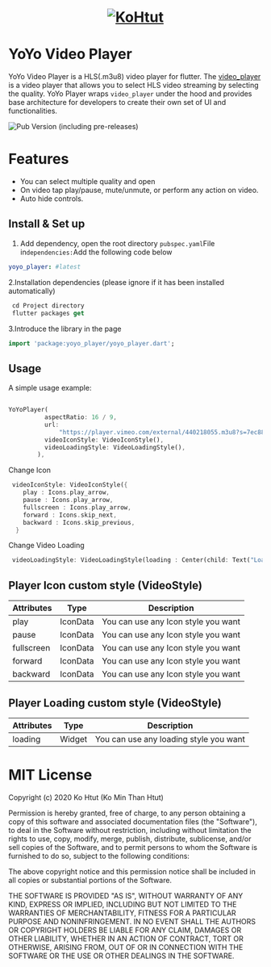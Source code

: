 <h1 align="center">
  <a href="https://kohtut.dev"><img src="https://raw.githubusercontent.com/ko-htut/yoyo-player/master/yoyo_logo.png" alt="KoHtut"></a>
</h1>

# YoYo Video Player

YoYo Video Player is a HLS(.m3u8) video player for flutter.
The [video_player](https://pub.dev/packages/yoyo_player) is a video player that allows you to select HLS video streaming by selecting the quality. YoYo Player wraps `video_player` under the hood and provides base architecture for developers to create their own set of UI and functionalities.

![Pub Version (including pre-releases)](https://img.shields.io/pub/v/yoyo_player)

# Features

* You can select multiple quality and open
* On video tap play/pause, mute/unmute, or perform any action on video.
* Auto hide controls.

## Install & Set up

1. Add dependency, open the root directory `pubspec.yaml`File in`dependencies:`Add the following code below

 ```yaml
 yoyo_player: #latest
 ```

2.Installation dependencies (please ignore if it has been installed automatically)

```dart
 cd Project directory
 flutter packages get
 ```

3.Introduce the library in the page

```dart
import 'package:yoyo_player/yoyo_player.dart';
```
## Usage

A simple usage example:

```dart

YoYoPlayer(
          aspectRatio: 16 / 9,
          url:
              "https://player.vimeo.com/external/440218055.m3u8?s=7ec886b4db9c3a52e0e7f5f917ba7287685ef67f&oauth2_token_id=1360367101",
          videoIconStyle: VideoIconStyle(),
          videoLoadingStyle: VideoLoadingStyle(),
        ),
```

Change Icon

```dart
 videoIconStyle: VideoIconStyle({
    play : Icons.play_arrow,
    pause : Icons.play_arrow,
    fullscreen : Icons.play_arrow,
    forward : Icons.skip_next,
    backward : Icons.skip_previous,
  }
```

Change Video Loading
```dart
 videoLoadingStyle: VideoLoadingStyle(loading : Center(child: Text("Loading video")),
```

## Player Icon custom style (VideoStyle)

| Attributes | Type     | Description |
|------------|----------|-------------|
| play       | IconData | You can use any Icon style you want        |
| pause      | IconData | You can use any Icon style you want        |
| fullscreen | IconData | You can use any Icon style you want        |
| forward    | IconData | You can use any Icon style you want        |
| backward   | IconData | You can use any Icon style you want        |

## Player Loading custom style (VideoStyle)

| Attributes | Type     | Description |
|------------|----------|-------------|
| loading       | Widget | You can use any loading style you want       |


# MIT License

Copyright (c) 2020 Ko Htut (Ko Min Than Htut)

Permission is hereby granted, free of charge, to any person obtaining a copy
of this software and associated documentation files (the "Software"), to deal
in the Software without restriction, including without limitation the rights
to use, copy, modify, merge, publish, distribute, sublicense, and/or sell
copies of the Software, and to permit persons to whom the Software is
furnished to do so, subject to the following conditions:

The above copyright notice and this permission notice shall be included in all
copies or substantial portions of the Software.

THE SOFTWARE IS PROVIDED "AS IS", WITHOUT WARRANTY OF ANY KIND, EXPRESS OR
IMPLIED, INCLUDING BUT NOT LIMITED TO THE WARRANTIES OF MERCHANTABILITY,
FITNESS FOR A PARTICULAR PURPOSE AND NONINFRINGEMENT. IN NO EVENT SHALL THE
AUTHORS OR COPYRIGHT HOLDERS BE LIABLE FOR ANY CLAIM, DAMAGES OR OTHER
LIABILITY, WHETHER IN AN ACTION OF CONTRACT, TORT OR OTHERWISE, ARISING FROM,
OUT OF OR IN CONNECTION WITH THE SOFTWARE OR THE USE OR OTHER DEALINGS IN THE
SOFTWARE.